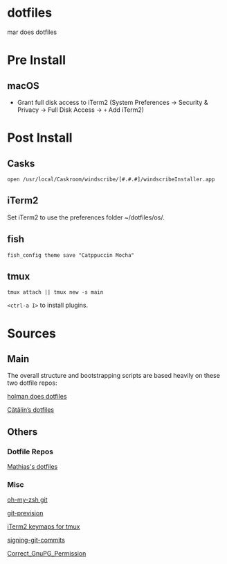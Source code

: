 # dotfiles

mar does dotfiles

# Pre Install

## macOS

- Grant full disk access to iTerm2 (System Preferences -> Security & Privacy ->
  Full Disk Access -> `+` Add iTerm2)

# Post Install

## Casks

```fish
open /usr/local/Caskroom/windscribe/[#.#.#]/windscribeInstaller.app

```

## iTerm2

Set iTerm2 to use the preferences folder ~/dotfiles/os/.

## fish

```fish
fish_config theme save "Catppuccin Mocha"
```

## tmux

```fish
tmux attach || tmux new -s main
```

`<ctrl-a I>` to install plugins.

# Sources

## Main

The overall structure and bootstrapping scripts are based heavily on these two
dotfile repos:

[holman does dotfiles](https://github.com/holman/dotfiles)

[Cătălin’s dotfiles](https://github.com/alrra/dotfiles)

## Others

### Dotfile Repos

[Mathias's dotfiles](https://github.com/mathiasbynens/dotfiles)

### Misc

[oh-my-zsh git](https://kapeli.com/cheat_sheets/Oh-My-Zsh_Git.docset/Contents/Resources/Documents/index)

[git-prevision](https://gist.github.com/TheCodeArtist/a90978ebca0ff6743036)

[iTerm2 keymaps for tmux](https://web.archive.org/web/20230921160724/https://tangledhelix.com/blog/2012/04/28/iterm2-keymaps-for-tmux/)

[signing-git-commits](https://gist.github.com/phortuin/cf24b1cca3258720c71ad42977e1ba57)

[Correct_GnuPG_Permission](https://gist.github.com/oseme-techguy/bae2e309c084d93b75a9b25f49718f85)
